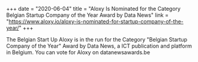 +++
date = "2020-06-04"
title = "Aloxy Is Nominated for the Category Belgian Startup Company of the Year Award by Data News"
link = "https://www.aloxy.io/aloxy-is-nominated-for-startup-company-of-the-year/"
+++

The Belgian Start Up Aloxy is in the run for the Category "Belgian Startup Company of the Year" Award by Data News, a ICT publication and platform in Belgium. You can vote for Aloxy on datanewsawards.be
